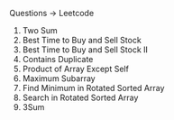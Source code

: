 Questions -> Leetcode

1. Two Sum
2. Best Time to Buy and Sell Stock
3. Best Time to Buy and Sell Stock II
4. Contains Duplicate
5. Product of Array Except Self
6. Maximum Subarray
8. Find Minimum in Rotated Sorted Array
7. Search in Rotated Sorted Array
8. 3Sum